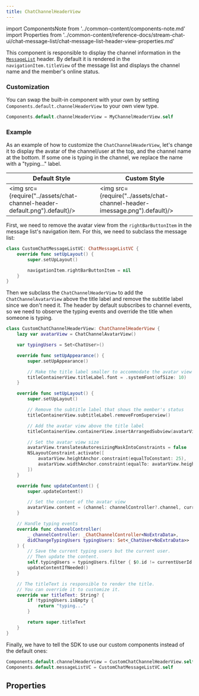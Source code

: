 ```yaml
---
title: ChatChannelHeaderView
---
```


import ComponentsNote from '../common-content/components-note.md'
import Properties from '../common-content/reference-docs/stream-chat-ui/chat-message-list/chat-message-list-header-view-properties.md'

This component is responsible to display the channel information in the [`MessageList`](message-list.md) header. By default it is rendered in the `navigationItem.titleView` of the message list and displays the channel name and the member's online status.

### Customization

You can swap the built-in component with your own by setting `Components.default.channelHeaderView` to your own view type.

```swift
Components.default.channelHeaderView = MyChannelHeaderView.self
```

<ComponentsNote />

### Example
As an example of how to customize the `ChatChannelHeaderView`, let's change it to display the avatar of the channel/user at the top, and the channel name at the bottom. If some one is typing in the channel, we replace the name with a "typing..." label.

| Default Style  | Custom Style |
| -------------- | ----------------------- |
| <img src={require("../assets/chat-channel-header-default.png").default}/>  | <img src={require("../assets/chat-channel-header-imessage.png").default}/>  |

First, we need to remove the avatar view from the `rightBarButtonItem` in the message list's navigation item. For this, we need to subclass the message list:
```swift
class CustomChatMessageListVC: ChatMessageListVC {
    override func setUpLayout() {
        super.setUpLayout()

        navigationItem.rightBarButtonItem = nil
    }
}
```

Then we subclass the `ChatChannelHeaderView` to add the `ChatChannelAvatarView` above the title label and remove the subtitle label since we don't need it. The header by default subscribes to channel events, so we need to observe the typing events and override the title when someone is typing.
```swift
class CustomChatChannelHeaderView: ChatChannelHeaderView {
    lazy var avatarView = ChatChannelAvatarView()

    var typingUsers = Set<ChatUser>()

    override func setUpAppearance() {
        super.setUpAppearance()

        // Make the title label smaller to accommodate the avatar view
        titleContainerView.titleLabel.font = .systemFont(ofSize: 10)
    }

    override func setUpLayout() {
        super.setUpLayout()

        // Remove the subtitle label that shows the member's status
        titleContainerView.subtitleLabel.removeFromSuperview()

        // Add the avatar view above the title label
        titleContainerView.containerView.insertArrangedSubview(avatarView, at: 0)

        // Set the avatar view size
        avatarView.translatesAutoresizingMaskIntoConstraints = false
        NSLayoutConstraint.activate([
            avatarView.heightAnchor.constraint(equalToConstant: 25),
            avatarView.widthAnchor.constraint(equalTo: avatarView.heightAnchor)
        ])
    }

    override func updateContent() {
        super.updateContent()

        // Set the content of the avatar view
        avatarView.content = (channel: channelController?.channel, currentUserId: currentUserId)
    }

    // Handle typing events
    override func channelController(
        _ channelController: _ChatChannelController<NoExtraData>,
        didChangeTypingUsers typingUsers: Set<_ChatUser<NoExtraData>>
    ) {
        // Save the current typing users but the current user.
        // Then update the content.
        self.typingUsers = typingUsers.filter { $0.id != currentUserId }
        updateContentIfNeeded()
    }

    // The titleText is responsible to render the title.
    // You can override it to customize it.
    override var titleText: String? {
        if !typingUsers.isEmpty {
            return "typing..."
        }

        return super.titleText
    }
}
```

Finally, we have to tell the SDK to use our custom components instead of the default ones:
```swift
Components.default.channelHeaderView = CustomChatChannelHeaderView.self
Components.default.messageListVC = CustomChatMessageListVC.self
```

## Properties

<Properties />